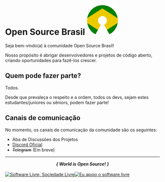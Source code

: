 # Open Source Brasil <img src="https://github.com/opensourcebrasil/.github/raw/main/profile/opensourcebrasil.png" alt="Logo Open Source Brasil" height="100">

Seja bem-vindo(a) à comunidade Open Source Brasil!

Nosso propósito é abrigar desenvolvedores e projetos de código aberto, criando oportunidades para fazê-los crescer.

## Quem pode fazer parte?

Todos.

Desde que prevaleça o respeito e a ordem, todos os devs, sejam estes estudantes/juniores ou sêniors, podem fazer parte!

## Canais de comunicação

No momento, os canais de comunicação da comunidade são os seguintes:

- Aba de Discussões dos Projetos
- [Discord Oficial](https://discord.gg/7rQdEWKGeN)
- ~~Telegram~~  (Em breve)

<hr>
<div align="center"> 
  <i><b>{ World is Open Source! }</b></i>
</div>
<br>
<div style="display:flex;" align="center">
<a href="http://u.fsf.org/16e"><img src="https://static.fsf.org/nosvn/images/badges/badges_pt-br/fsfs_icons_beige-bg-pt_BR.png" alt="Software Livre, Sociedade Livre"></a>
<a href="http://u.fsf.org/16f"><img src="https://static.fsf.org/nosvn/images/badges/badges_pt-br/i-support-fs_gray-bg-pt_BR.png" alt="Eu apoio o software livre"></a>
</div>
